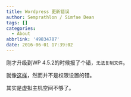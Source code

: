 ```yaml
---
title: Wordpress 更新错误
author: Semprathlon / Simfae Dean
tags: []
categories:
  - About
abbrlink: '49834787'
date: 2016-06-01 17:39:02
---
```

刚才升级到WP 4.5.2的时候报了个错，`无法复制文件`。

就像[这样](http://blog.sina.com.cn/s/blog_7252bc130101s7m7.html)，然而并不是权限设置的错。

其实是虚拟主机空间不够了。